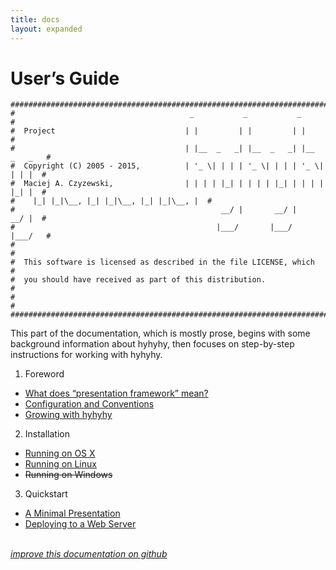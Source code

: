 ```yaml
---
title: docs
layout: expanded
---
```


# User’s Guide

<pre><code class="language-ruby">###############################################################################
#                                       _           _           _             #
#  Project                             | |         | |         | |            #
#                                      | |__  _   _| |__  _   _| |__  _   _   #
#  Copyright (C) 2005 - 2015,          | '_ \| | | | '_ \| | | | '_ \| | | |  #
#  Maciej A. Czyzewski,                | | | | |_| | | | | |_| | | | | |_| |  #
#  <maciejanthonyczyzewski@gmail.com>  |_| |_|\__, |_| |_|\__, |_| |_|\__, |  #
#                                              __/ |       __/ |       __/ |  #
#                                             |___/       |___/       |___/   #
#                                                                             #
#  This software is licensed as described in the file LICENSE, which          #
#  you should have received as part of this distribution.                     #
#                                                                             #
###############################################################################</code></pre>

This part of the documentation, which is mostly prose, begins with some background information about hyhyhy, then focuses on step-by-step instructions for working with hyhyhy.

1. Foreword
  * [What does “presentation framework” mean?](foreword/#what-does-presentation-framework-mean)
  * [Configuration and Conventions](foreword/#configuration-and-conventions)
  * [Growing with hyhyhy](foreword/#growing-with-hyhyhy)
2. Installation
  * [Running on OS X](installation/#running-on-os-x)
  * [Running on Linux](installation/#running-on-linux)
  * <s>Running on Windows</s>
3. Quickstart
  * [A Minimal Presentation](quickstart/#a-minimal-presentation)
  * [Deploying to a Web Server](quickstart/#deploying-to-a-web-server)

<br />

<div class="center"><i><a href="https://github.com/maciejczyzewski/hyhyhy/doc">improve this documentation on github</a></i></div>

<br />